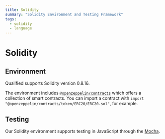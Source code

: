 ```yaml
---
title: Solidity
summary: "Solidity Environment and Testing Framework"
tags:
  - solidity
  - language
---
```


# Solidity

## Environment

Qualified supports Solidity version 0.8.16.

The environment includes [`@openzeppelin/contracts`](https://www.npmjs.com/package/@openzeppelin/contracts) which offers a collection of smart contracts. You can import a contract with `import "@openzeppelin/contracts/token/ERC20/ERC20.sol"`, for example.

## Testing

Our Solidity environment supports testing in JavaScript through the [Mocha](/reference/languages/solidity/mocha).
